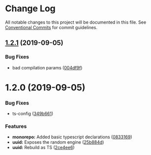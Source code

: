 # Change Log

All notable changes to this project will be documented in this file.
See [Conventional Commits](https://conventionalcommits.org) for commit guidelines.

## [1.2.1](https://github.com/tomcwilliamson/cactus/compare/@quisitive/uuid@1.2.0...@quisitive/uuid@1.2.1) (2019-09-05)

### Bug Fixes

- bad compilation params ([004df9f](https://github.com/tomcwilliamson/cactus/commit/004df9f))

# 1.2.0 (2019-09-05)

### Bug Fixes

- ts-config ([349b661](https://github.com/tomcwilliamson/cactus/commit/349b661))

### Features

- **monorepo:** Added basic typescript declarations ([0833169](https://github.com/tomcwilliamson/cactus/commit/0833169))
- **uuid:** Exposes the random engine ([25b884d](https://github.com/tomcwilliamson/cactus/commit/25b884d))
- **uuid:** Rebuild as TS ([2ce4ee6](https://github.com/tomcwilliamson/cactus/commit/2ce4ee6))
